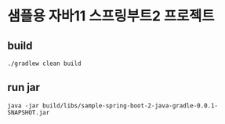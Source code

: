 # 샘플용 자바11 스프링부트2 프로젝트

## build
```shell
./gradlew clean build
```

## run jar
```shell
java -jar build/libs/sample-spring-boot-2-java-gradle-0.0.1-SNAPSHOT.jar
```